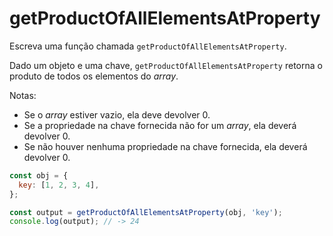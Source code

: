 # getProductOfAllElementsAtProperty

Escreva uma função chamada `getProductOfAllElementsAtProperty`.

Dado um objeto e uma chave, `getProductOfAllElementsAtProperty` retorna o
produto de todos os elementos do _array_.

Notas:

* Se o _array_ estiver vazio, ela deve devolver 0.
* Se a propriedade na chave fornecida não for um _array_, ela deverá devolver 0.
* Se não houver nenhuma propriedade na chave fornecida, ela deverá devolver 0.

```javascript
const obj = {
  key: [1, 2, 3, 4],
};

const output = getProductOfAllElementsAtProperty(obj, 'key');
console.log(output); // -> 24
```
